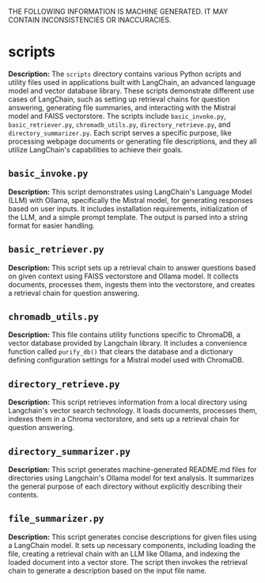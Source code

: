 THE FOLLOWING INFORMATION IS MACHINE GENERATED.
IT MAY CONTAIN INCONSISTENCIES OR INACCURACIES.

# scripts  

**Description:** The `scripts` directory contains various Python scripts and utility files used in applications built with LangChain, an advanced language model and vector database library. These scripts demonstrate different use cases of LangChain, such as setting up retrieval chains for question answering, generating file summaries, and interacting with the Mistral model and FAISS vectorstore. The scripts include `basic_invoke.py`, `basic_retriever.py`, `chromadb_utils.py`, `directory_retrieve.py`, and `directory_summarizer.py`. Each script serves a specific purpose, like processing webpage documents or generating file descriptions, and they all utilize LangChain's capabilities to achieve their goals.

 ## `basic_invoke.py`

**Description:** This script demonstrates using LangChain's Language Model (LLM) with Ollama, specifically the Mistral model, for generating responses based on user inputs. It includes installation requirements, initialization of the LLM, and a simple prompt template. The output is parsed into a string format for easier handling.

## `basic_retriever.py`

**Description:** This script sets up a retrieval chain to answer questions based on given context using FAISS vectorstore and Ollama model. It collects documents, processes them, ingests them into the vectorstore, and creates a retrieval chain for question answering.

## `chromadb_utils.py`

**Description:** This file contains utility functions specific to ChromaDB, a vector database provided by Langchain library. It includes a convenience function called `purify_db()` that clears the database and a dictionary defining configuration settings for a Mistral model used with ChromaDB.

## `directory_retrieve.py`

**Description:** This script retrieves information from a local directory using Langchain's vector search technology. It loads documents, processes them, indexes them in a Chroma vectorstore, and sets up a retrieval chain for question answering.

## `directory_summarizer.py`

**Description:** This script generates machine-generated README.md files for directories using Langchain's Ollama model for text analysis. It summarizes the general purpose of each directory without explicitly describing their contents.

## `file_summarizer.py`

**Description:** This script generates concise descriptions for given files using a LangChain model. It sets up necessary components, including loading the file, creating a retrieval chain with an LLM like Ollama, and indexing the loaded document into a vector store. The script then invokes the retrieval chain to generate a description based on the input file name.